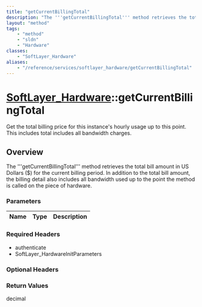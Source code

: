 ```yaml
---
title: "getCurrentBillingTotal"
description: "The '''getCurrentBillingTotal''' method retrieves the total bill amount in US Dollars ($) for the current billing period... "
layout: "method"
tags:
    - "method"
    - "sldn"
    - "Hardware"
classes:
    - "SoftLayer_Hardware"
aliases:
    - "/reference/services/softlayer_hardware/getCurrentBillingTotal"
---
```

# [SoftLayer_Hardware](/reference/services/SoftLayer_Hardware)::getCurrentBillingTotal

Get the total billing price for this instance's hourly usage up to this point. This includes total includes all bandwidth charges.


## Overview 
The '''getCurrentBillingTotal''' method retrieves the total bill amount in US Dollars ($) for the current billing period. In addition to the total bill amount, the billing detail also includes all bandwidth used up to the point the method is called on the piece of hardware. 

### Parameters 
|Name | Type | Description |
| --- | --- | --- |


### Required Headers
* authenticate
* SoftLayer_HardwareInitParameters

### Optional Headers

### Return Values
decimal

